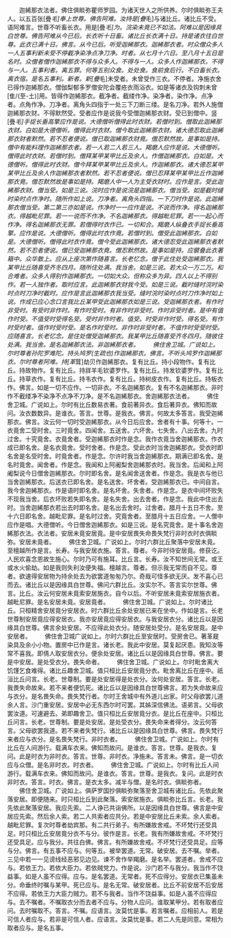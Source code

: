 <!-- { "loadSidebar": true } -->
　　迦絺那衣法者。佛住俱睒弥瞿师罗园。为诸天世人之所供养。尔时俱睒弥王夫人。以五百张[疊*毛]奉上世尊。佛告阿难。汝持是[疊*毛]与诸比丘。诸比丘不受。语阿难言。世尊不听畜长衣。用是[疊*毛]为。浣染未竟已不如法。阿难以是因缘具白世尊。佛告阿难从今已后。长衣听十日畜。诸比丘长衣满十日。持是诸衣往白世尊。此衣已满十日。佛言。从今已后。听受迦絺那衣。迦絺那衣者。时众僧众多人一人五事利新未受不停截净染净点净刀净。时者。从七月十六日。至八月十五日是名时。众僧者僧作迦絺那衣不得与众多人。不得与一人。众多人作迦絺那衣。不得与一人。五事利者。离五罪。何等五别众食。处处食。食前食后行。不白畜长衣。离衣宿。是名五事利。新者。新[疊*毛]未受者。未曾受作三衣。不停者。净施衣舍已得作迦絺那衣。僧伽梨郁多罗僧安陀会覆疮衣雨浴衣。如是等诸衣及钩刺未曾[隹/(至-土)]用。皆得作迦絺那衣。截净者。截缕作净。染净者。染作净。点净者。点角作净。刀净者。离角头四指于一处三下刀断三缕。是名刀净。若外人施僧迦絺那衣财。不得默然受。受者应作是说我今受僧迦絺那衣财。受已到僧中。竖[疊*毛]手捉长垂高擎应作是说。大德僧听僧得此时衣财。若僧时到。僧取此迦絺那衣财。白如是大德僧听。僧得此时衣财。僧今取此迦絺那衣财。诸大德忍取此迦絺那衣财者默然。若不忍者便说。僧已取迦絺那衣财竟。僧忍默然故。是事如是持。僧中有能料理作迦絺那衣者。若一人若二人若三人。羯磨人应作是说。大德僧听。僧得此时衣财。若僧时到。僧拜某甲某甲比丘及余人。作僧迦絺那衣。白如是。大德僧听。僧得此时衣财。僧今拜某甲某甲比丘及余人。作迦絺那衣。诸大德忍某甲某甲比丘及余人作迦絺那衣者默然。若不忍者便说。僧已忍拜某甲某甲比丘作迦絺那衣竟。僧忍默然故是事如是持。羯磨人中一人为主受衣财时。应作是言。受此迦絺那衣财。僧当受。如是三说。浣时应作是说浣是迦絺那衣。僧当受。如是截时缝时染时点作净时。随所作如上说。刀净者。离角头四指。一下刀时作是说。此迦絺那衣僧当受。第二第三亦如是说。作净时一一应作是说。不说而作净。得名迦絺那衣。得越毗尼罪。若一一说而不作净。不名迦絺那衣。得越毗尼罪。若一一起心而作净。得名迦絺那衣无罪。若僧得时衣作已。一切和合。羯磨人纵叠衣手捉长垂高擎。应作是说。大德僧听。僧得此时衣作竟。若僧时到。僧受此迦絺那衣。白如是。大德僧听。僧得此时衣作竟。僧今受此迦絺那衣。诸大德忍受此迦絺那衣者默然。若不忍者便说。僧已受迦絺那衣竟。僧忍默然故。是事如是持。应襞叠此衣著箱中。众华散上。应从上座次第作随喜言。长老忆念。僧于此住处受迦絺那衣。我某甲比丘随喜受齐冬四月。随所住处满。我当舍。如是三说。若大众一万二万。和合难者。众多人得别作迦絺那衣。一切如大众。但称众多为异。四人以上不得别作。若一人独作者。取时应言。此迦絺那衣财我今受。如是三说。截时缝时浣时染时点时刀净时截时。应作是言此迦絺那衣我当受。缝时浣时染时点时刀作净时如上说。作成已应心念口言我比丘某甲受此迦絺那衣如是三说。受迦絺那衣者。有作时非受时。有受时非作时。有作时受时。有非作时非受时。作时非受时者。是中有值作时受。不值受时受得名受。受时非作时者。值受。时受非作时受。得名受。有作时受时者。值作时受时受。是名作时受时。非作时非受时者。不值作时受受时受。应随喜言。长老忆念。是住处僧受迦絺那衣。我某甲比丘随喜受齐冬四月。随彼住处满。我当舍。是名迦絺那衣法。非迦絺那衣者。
　　佛住舍卫城。广说如上。尔时尊者孙陀罗难陀。持头鸠罗(生疏也)作迦絺那衣。佛言。不听头鸠罗作迦絺那衣。尔时尊者阿难。持[革*茸]劫贝作迦絺那衣。复有比丘。持小段物作。复有比丘。持故物作。复有比丘。持牂羊毛钦婆罗作。复有比丘。持发钦婆罗作。复有比丘。持草衣作。复有比丘。持韦衣作。复有比丘。持树皮衣作。复有比丘。持板衣作。佛言。如是一切不应作。一切非衣。不名迦絺那衣。复有不名迦絺那衣。非时作不截缕净不染净不点净不刀净。是不名迦絺那衣。舍迦絺那衣法者。
　　佛住舍卫城。广说如上。尔时有比丘数易衣著。食前著异衣。食后著异衣。佛知而故问。汝衣数数异。是谁衣。答言。世尊。是我衣。佛言。何故太多答言。我受迦絺那衣。佛言。汝云何一切时受迦絺那衣。从今日后应舍。舍者有十事。何等十。一衣竟舍二受时舍。三时竟舍。四闻舍。五送舍。六坏舍。七失舍。八出去舍。九时过舍。十究竟舍。衣竟舍者。受迦絺那衣时作是念。我作衣竟当舍迦絺那衣。作衣成已即名舍。是名衣竟舍。受时舍者。作是念。受此衣时当舍迦絺那衣。受衣时即名舍是名受时舍。时竟舍者。作是念。尔许时我当舍迦絺那衣。期满已即名舍。是名时竟舍。闻舍者。作是念。我闻和上阿阇梨舍迦絺那衣时。我当舍。后闻和上阿阇梨说今日僧舍迦絺那衣。尔时即名舍。是名闻舍送舍者。作是念。我是衣与他已当舍迦絺那衣。后送衣已即名舍。是名送舍。坏舍者。受迦絺那衣已。中间自言。我今舍迦絺那衣。作是语时即名舍。是名坏舍。失舍者。作是念。是衣中间坏败失不现我当舍。后衣坏败若失即名舍。是名失舍。出去舍者。作是念。我此中住出去时。当舍迦絺那衣若出去时即名舍。是名出去舍时。过舍者。腊月十五日不舍。至十六日即名舍。越毗尼罪。是名时过舍。究竟舍者。至腊月十五日应舍。一人僧中应作是唱。大德僧听。今日僧舍迦絺那衣。如是三说。是名究竟舍。是十事名舍迦絺那衣法。衣法者。安居未竟安居竟。是中安居畏失命畏失梵行非时衣时衣俱睒弥。安居未竟者。
　　佛住舍卫城。广说如上。尔时六群比丘聚落中安居未竟。至檀越所作是言。长寿。与我安居衣施。答言。尊者。今非时待安居竟。修获讫。人民欢喜念恩故生施心。尔时乃可有施耳。比丘言。长寿。汝不知世间无常。或王或水火偷劫。如是我则失利汝便失福。檀越言。尊者。但示我无常而自不见。尊者。欲速得安居物为持余处去为欲罢道匆匆乃尔。奇哉可怪多欲无厌。发不喜心已而去。诸比丘以是因缘具白世尊。佛问六群比丘。汝实尔不。答言实尔世尊。佛言。比丘。汝云何安居未竟索安居施衣。自今以后。不听安居未竟索安居施衣者。越毗尼罪。是名安居未竟。安居竟者。
　　佛住舍卫城。广说如上。尔时诸比丘。只桓精舍安居竟分安居衣。时六群比丘余处安居已来在坐中。作如是言。长老世尊制安居竟应得安居衣。我亦安居竟应得安居衣。与我安居衣分。诸比丘以是因缘具白世尊。佛言余处安居。不应得此处衣分。随安居处受分。是名安居竟。是中安居者。
　　佛住舍卫城广说如上。尔时六群比丘至安居时。受房舍已。著革屣染具及余小小物。置房中已作是言。诸长老。我此中安居。莫复起厌患。我知汝等常不喜我。即倩人取安居衣分。便余处安居。诸比丘以是因缘具白世尊。佛言。要是中安居。是处受衣分。畏失命者。
　　佛住舍卫城。广说如上。尔时毗舍离大饥馑乞食难得。诸比丘趣舍卫城。值只桓比丘安居竟分衣。毗舍离比丘在座中。祇洹比丘问言。长老。世尊制。要是处安居得是处衣分。汝何处安居。答言。长老。我畏失命故来。若不来者便饥死。诸比丘以是因缘具白世尊佛言。若为失命故来应与衣分。是名畏失命。畏失梵行者。尔时王舍城中有外道儿出家。时父母欲罢儿道余人言。沙门重安居。安居中必无东西尔时可罢。其姊深信佛法。语弟言。父母欲罢汝道。可速避去。弟即趣舍卫。值只桓比丘安居竟分衣。是比丘在座中。只桓比丘问言。长老。世尊制。要是处安居。是处受衣分。畏失命来者得分。汝云何答言。父母欲罢我道。若不来者失梵行。诸比丘以是因缘具白世尊。佛言。畏失梵行来者应与衣分。是名畏失梵行。非时衣者。
　　佛住舍卫城。广说如上。尔时有比丘在人间游行。载满车衣来。佛知而故问。是谁衣。答言。世尊。是我衣。复问。此是时衣为非时衣。答言。世尊。非时衣。净施未。答言未。佛言。是一切衣应与众僧。是名非时衣。时衣者。
　　佛住舍卫城。广说如上。尔时有比丘人间游行。载满车衣来。佛知而故问。是谁衣。答言。世尊。是我衣。复问。此是时衣非时衣。答言。时衣。佛言。是衣太多。减半与僧。是名时衣。俱睒弥者。
　　佛住舍卫城。广说如上。俱萨罗国抄俱睒弥聚落至舍卫城有诸比丘。先依此聚落安居。即便随来。时只桓比丘到此聚落。索安居施衣。俱睒弥比丘言。长老。我先依此聚落安居。我应先索。二人诤已共诣佛所。以是因缘具白世尊。佛言是中安居应先索。然后余人索。若二人共索者应共分。若是中安居比丘未索。余人索者。越毗尼罪。复次时尊者劫宾那。有二共行弟子。有所嫌故舍戒。不坏梵行还受具足。时只桓比丘安居竟分衣不与分。彼作是言。长老。我有所嫌故舍戒。不坏梵行还受具足。应与我分。共往白佛。佛言。有所嫌故舍戒。不坏梵行还受具足。应等与分。佛言。有五事不应与。何等五。被举罢道。无常。破安居。去不嘱。举者。三见中若一一见谤线经恶邪见边见。谏不舍作举羯磨。是名举。罢道者。舍戒不应与。若依王力。若依大臣力。若依贼党力。作是说。沙门若不与我分。我当作不饶益事。如是人虽不应得。应与。是名罢道。无常者。死不应得分。安居衣已集虽未分。命垂终时嘱与某甲。死已应与。是名无常。破安居者。比丘不前安居不后安居不应得。若依王力大臣力贼力。若不与我者。当作不饶益事。如是人虽不应得应与。去不嘱者。不嘱取衣分而去者不应与。分物人应问。谁取某甲分。若有取者应问。去时嘱取不。答言。不嘱。应语言。汝莫忧是事。若言嘱者。应相前人。若是可信人者应与。若非是可信人者。应语言。汝莫忧是事。若二人先是同意。常相为取者应与。是名五事。
